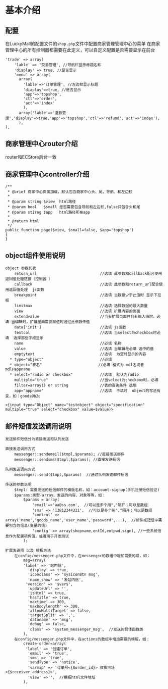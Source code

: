 # 基本介绍 

## 配置

在LuckyMall的配置文件的`shop.php`文件中配置商家管理管理中心的菜单
在商家管理中心的所有控制器都需要在此定义，可以自定义配置是否需要显示在前台

    'trade' => array(
        'lable' => '交易管理', //导航栏显示标题名称
        'display' => true, //是否显示
        'menu' => array(
          array(
            'lable'=>'订单管理', //左边栏显示标题
            'diaplay'=>true, //是否显示
            'app'=>'topshop',
            'ctl'=>'order',
            'act'=>'index'
            ),
          array('lable'=>'退款管理','diaplay'=>true,'app'=>'topshop','ctl'=>'refund','act'=>'index'),
          ),
    ),


## 商家管理中心router介绍
router和ECStore后台一致

## 商家管理中心controller介绍

    /**
     * @brief 商家中心页面加载，默认包含商家中心头、尾、导航、和左边栏
     *
     * @param string $view  html路径
     * @param bool   $small 是否需要包含导航和左边栏,false只包含头和尾
     * @param stirng $app   html路径所在app
     *
     * @return html
     */
    public function page($view, $small=false, $app='topshop')
    {
    }
    
## object组件使用说明

    object 参数列表
        return_url                            //选填 此参数和callback配合使用返回值处理链接（控制器 ）
        callback                              //选填 此参数和return_url配合使用返回值处理  js函数
        breakpoint                            //选填 当数据少于此值时 显示下拉框
        limitmax                              //选填 选择数据的最大数量
        view                                  //选填 扩展内容的页面
        extendvalue                           //当有扩展页面并且有输入值时，必填 当编辑时，扩展里面需要赋值时通过此参数传值
        data['init']                          //选填 js函数
        textcol                               //选填 当select为checkbox时必填  选择那些字段显示
        name                                  //必填 名称
        value                                 //选填 当编辑是必填 选中的值
        emptytext                             //选填  为空时显示的内容
      * type="object"                         //必填
      * object="表名"                         //必填 格式为 mdl名或者mdl@appname
      * select="radio or checkbox"            //选填  默认为radio
        multiple="true"                       //当select为checkbox时，必填
        filter=array() or string              //表的查询条件 选填
        app="appname"                         //选填  不填时  object的写法有变，如：goods@b2c
        
    <{input type="Object" name="testobject" object="specification" multiple="true" select="checkbox" value=$value}>
    
## 邮件短信发送调用说明
    发送邮件短信分为直接发送和队列发送
    
    直接发送调用方式
        messenger::sendemail($tmpl,$params); //直接发送邮件
        messenger::sendsms($tmpl,$params); //直接发送短信
        
    队列发送调用方式
        messenger::send($tmpl,$params)  //通过队列发送邮件短信
        
    传送的参数说明
        $tmpl: 需要发送的短信邮件的模板名称，如：account-signup(手机注册短信验证)
        $params:类型-array、发送的内容、对象等等，如：
            $params = array(
                'email'=>'aa@ss.com',  //可以是多个用","隔开；可以是数组
                'sms' => '13812344321',  //可以是多个用","隔开；可以是数组
                'content' => array('name','goods_name','user_name','password',...),  //邮件或短信中需要包含的信息(变量的值)
                'config' => array(shopname,entId,entpwd,sign), //一些系统信息作为配置项传值，或者用于开发测试
            );
    
    扩展发送项 以及 模板方法
        在config/messenger.php文件中，在messenger的数组中增加需要的项，如：
            msg=array(
            'label' => '站内信',
              'display' => true,
              'iconclass' => 'sysiconBtn msg',
              'name_show' => '发站内信',
             'version' => '$ver$',
              'updateUrl' => '',
              'isHtml' => true,
              'hasTitle' => true,
              'maxtime' => 300,
              'maxbodylength' => 300,
              'allowMultiTarget' => false,
              'targetSplit' => ',',
              'dataname' => 'msg',
              'debug' => false,
              'class' => 'system_messenger_msg',  //发送的具体函数类 
            ),
        在config/messenger.php文件中，在actions的数组中增加需要的模板，如：
            create-order=array(
             'label' => '创建订单',
              'email' => 'true',
              'sms' => 'true',
              'sendType' => 'notice',
              'varmap' => '订单号<{$order_id}> 收货地址<{$receiver_address}>',
              'view' =>'',  //模板html文件地址 
            ),
